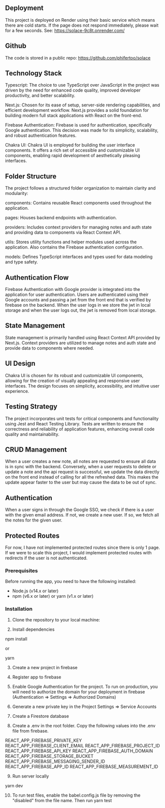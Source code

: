 ## Deployment

This project is deployed on Render using their basic service which means there are cold starts. If the page does not respond immediately, please wait for a few seconds. See: https://solace-9c8t.onrender.com/

## Github

The code is stored in a public repo: https://github.com/phifertoo/solace

## Technology Stack

Typescript: The choice to use TypeScript over JavaScript in the project was driven by the need for enhanced code quality, improved developer productivity, and better scalability.

Next.js: Chosen for its ease of setup, server-side rendering capabilities, and efficient development workflow. Next.js provides a solid foundation for building modern full stack applications with React on the front-end.

Firebase Authentication: Firebase is used for authentication, specifically Google authentication. This decision was made for its simplicity, scalability, and robust authentication features.

Chakra UI: Chakra UI is employed for building the user interface components. It offers a rich set of accessible and customizable UI components, enabling rapid development of aesthetically pleasing interfaces.

## Folder Structure

The project follows a structured folder organization to maintain clarity and modularity:

components: Contains reusable React components used throughout the application.

pages: Houses backend endpoints with authentication.

providers: Includes context providers for managing notes and auth state and providing data to components via React Context API.

utils: Stores utility functions and helper modules used across the application. Also contains the Firebase authentication configuration.

models: Defines TypeScript interfaces and types used for data modeling and type safety.

## Authentication Flow

Firebase Authentication with Google provider is integrated into the application for user authentication. Users are authenticated using their Google accounts and passing a jwt from the front end that is verified by firebase on the backend. When the user logs in we store the jwt in local storage and when the user logs out, the jwt is removed from local storage.

## State Management

State management is primarily handled using React Context API provided by Next.js. Context providers are utilized to manage notes and auth state and provide data to components where needed.

## UI Design

Chakra UI is chosen for its robust and customizable UI components, allowing for the creation of visually appealing and responsive user interfaces. The design focuses on simplicity, accessibility, and intuitive user experience.

## Testing Strategy

The project incorporates unit tests for critical components and functionality using Jest and React Testing Library. Tests are written to ensure the correctness and reliability of application features, enhancing overall code quality and maintainability.

## CRUD Management

When a user creates a new note, all notes are requested to ensure all data is in sync with the backend. Conversely, when a user requests to delete or update a note and the api request is successful, we update the data directly on the front end instead of calling for all the refreshed data. This makes the update appear faster to the user but may cause the data to be out of sync.

## Authentication

When a user signs in through the Google SSO, we check if there is a user with the given email address. If not, we create a new user. If so, we fetch all the notes for the given user.

## Protected Routes

For now, I have not implemented protected routes since there is only 1 page. If we were to scale this project, I would implement protected routes with redirects if the user is not authenticated.

### Prerequisites

Before running the app, you need to have the following installed:

- Node.js (v14.x or later)
- npm (v6.x or later) or yarn (v1.x or later)

### Installation

1. Clone the repository to your local machine:

2. Install dependencies

npm install

or

yarn

3. Create a new project in firebase

4. Register app to firebase

5. Enable Google Authentication for the project. To run on production, you will need to authorize the domain for your deployment in firebase (Authentication => Settings => Authorized Domains)

6. Generate a new private key in the Project Settings => Service Accounts

7. Create a Firestore database

8. Create a .env in the root folder. Copy the following values into the .env file from firebase.

REACT_APP_FIREBASE_PRIVATE_KEY
REACT_APP_FIREBASE_CLIENT_EMAIL
REACT_APP_FIREBASE_PROJECT_ID
REACT_APP_FIREBASE_API_KEY
REACT_APP_FIREBASE_AUTH_DOMAIN
REACT_APP_FIREBASE_STORAGE_BUCKET
REACT_APP_FIREBASE_MESSAGING_SENDER_ID
REACT_APP_FIREBASE_APP_ID
REACT_APP_FIREBASE_MEASUREMENT_ID

9. Run server locally

yarn dev

10. To run test files, enable the babel.config.js file by removing the "disabled" from the file name. Then run yarn test <filename>
